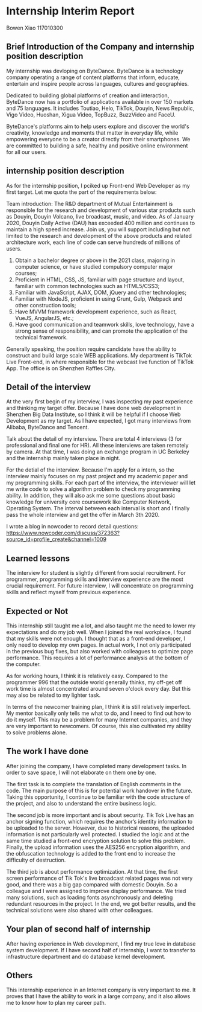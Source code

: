 # Internship Interim Report
Bowen Xiao
117010300

## Brief Introduction of the Company and internship position description
My internship was devloping on ByteDance. ByteDance is a technology company operating a range of content platforms that inform, educate, entertain and inspire people across languages, cultures and geographies.

Dedicated to building global platforms of creation and interaction, ByteDance now has a portfolio of applications available in over 150 markets and 75 languages. It includes Toutiao, Helo, TikTok, Douyin, News Republic, Vigo Video, Huoshan, Xigua Video, TopBuzz, BuzzVideo and FaceU.

ByteDance's platforms aim to help users explore and discover the world's creativity, knowledge and moments that matter in everyday life, while empowering everyone to be a creator directly from their smartphones. We are committed to building a safe, healthy and positive online environment for all our users.

## internship position description
As for the internship position, I pciked up Front-end Web Developer as my first target. Let me quota the part of the requirements below: 

Team introduction: The R&D department of Mutual Entertainment is responsible for the research and development of various star products such as Douyin, Douyin Volcano, live broadcast, music, and video. As of January 2020, Douyin Daily Active (DAU) has exceeded 400 million and continues to maintain a high speed increase. Join us, you will support including but not limited to the research and development of the above products and related architecture work, each line of code can serve hundreds of millions of users.


1. Obtain a bachelor degree or above in the 2021 class, majoring in computer science, or have studied compulsory computer major courses;
2. Proficient in HTML, CSS, JS, familiar with page structure and layout, familiar with common technologies such as HTML5/CSS3;
3. Familiar with JavaScript, AJAX, DOM, jQuery and other technologies;
4. Familiar with NodeJS, proficient in using Grunt, Gulp, Webpack and other construction tools;
5. Have MVVM framework development experience, such as React, VueJS, AngularJS, etc.;
6. Have good communication and teamwork skills, love technology, have a strong sense of responsibility, and can promote the application of the technical framework.

Generally speaking, the position require candidate have the ability to construct and build large scale WEB applications. My department is TikTok Live Front-end, in where responsible for the webcast live function of TikTok App. The office is on Shenzhen Raffles City. 

## Detail of the interview
At the very first begin of my interview, I was inspecting my past experience and thinking my target offer. Because I have done web development in Shenzhen Big Data Institute, so I think it will be helpful if I choose Web Development as my target. As I have expected, I got many interviews from Alibaba, ByteDance and Tencent. 

Talk about the detail of my interview. There are total 4 interviews (3 for professional and final one for HR). All these interviews are taken remotely by camera. At that time, I was doing an exchange program in UC Berkeley and the internship mainly taken place in night. 

For the detial of the interview. Because I'm apply for a intern, so the interview mainly focuses on my past project and my academic paper and my programming skills. For each part of the interview, the interviewer will let me write code to solve a algorithm problem to check my programming ability. In addition, they will also ask me some questions about basic knowledge for university core coursework like Computer Network, Operating System. The interval between each interval is short and I finally pass the whole interview and get the offer in March 3th 2020. 

I wrote a blog in nowcoder to record detail questions:
https://www.nowcoder.com/discuss/372363?source_id=profile_create&channel=1009

## Learned lessons
The interview for student is slightly different from social recruitment. For programmer, programming skills and interview experience are the most crucial requirement. For future interview, I will concentrate on programming skills and reflect myself from previous experience.  

## Expected or Not
This internship still taught me a lot, and also taught me the need to lower my expectations and do my job well. When I joined the real workplace, I found that my skills were not enough. I thought that as a front-end developer, I only need to develop my own pages. In actual work, I not only participated in the previous bug fixes, but also worked with colleagues to optimize page performance. This requires a lot of performance analysis at the bottom of the computer. 

As for working hours, I think it is relatively easy. Compared to the programmer 996 that the outside world generally thinks, my off-get off work time is almost concentrated around seven o'clock every day. But this may also be related to my lighter task.

In terms of the newcomer training plan, I think it is still relatively imperfect. My mentor basically only tells me what to do, and I need to find out how to do it myself. This may be a problem for many Internet companies, and they are very important to newcomers. Of course, this also cultivated my ability to solve problems alone.

## The work I have done

After joining the company, I have completed many development tasks. In order to save space, I will not elaborate on them one by one.

The first task is to complete the translation of English comments in the code. The main purpose of this is for potential work handover in the future. Taking this opportunity, I continue to be familiar with the code structure of the project, and also to understand the entire business logic.

The second job is more important and is about security. Tik Tok Live has an anchor signing function, which requires the anchor’s identity information to be uploaded to the server. However, due to historical reasons, the uploaded information is not particularly well protected. I studied the logic and at the same time studied a front-end encryption solution to solve this problem. Finally, the upload information uses the AES256 encryption algorithm, and the obfuscation technology is added to the front end to increase the difficulty of destruction.

The third job is about performance optimization. At that time, the first screen performance of Tik Tok's live broadcast related pages was not very good, and there was a big gap compared with domestic Douyin. So a colleague and I were assigned to improve display performance. We tried many solutions, such as loading fonts asynchronously and deleting redundant resources in the project. In the end, we got better results, and the technical solutions were also shared with other colleagues.

## Your plan of second half of internship
After having experience in Web development, I find my true love in database system development. If I have second half of internship, I want to transfer to infrastructure department and do database kernel development.

## Others
This internship experience in an Internet company is very important to me. It proves that I have the ability to work in a large company, and it also allows me to know how to plan my career path.